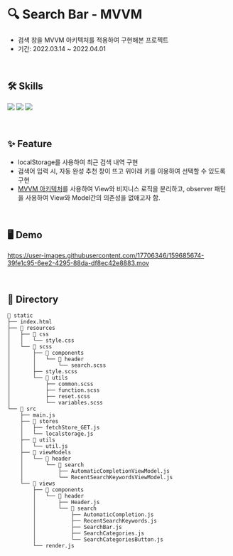# 🔍 Search Bar - MVVM

- 검색 창을 MVVM 아키텍처를 적용하여 구현해본 프로젝트
- 기간: 2022.03.14 ~ 2022.04.01

<br>

## 🛠 Skills

<img src="https://img.shields.io/badge/JavaScript-F0DB4F?style=flat&logo=JavaScript&logoColor=white"/> <img src="https://img.shields.io/badge/SCSS-CC6699?style=flat&logo=Sass&logoColor=white"/> <img src="https://img.shields.io/badge/HTML5-E34F26?style=flat&logo=HTML5&logoColor=white"/>

<br>

## ✨ Feature

- localStorage를 사용하여 최근 검색 내역 구현
- 검색어 입력 시, 자동 완성 추천 창이 뜨고 위아래 키를 이용하여 선택할 수 있도록 구현
- [MVVM 아키텍처](https://github.com/jindonyy/SearchBar-MVVM/blob/dony/docs/MVVM.md)를 사용하여 View와 비지니스 로직을 분리하고, observer 패턴을 사용하여 View와 Model간의 의존성을 없애고자 함.

<br>

## 🖥 Demo

https://user-images.githubusercontent.com/17706346/159685674-39fe1c95-6ee2-4295-88da-df8ec42e8883.mov

<br>

## 📂 Directory

```
📂 static
├── index.html
├── 📂 resources
│   ├── 📂 css
│   │   └── style.css
│   └── 📂 scss
│       ├── 📂 components
│       │   └── 📂 header
│       │       └── search.scss
│       ├── style.scss
│       └── 📂 utils
│           ├── common.scss
│           ├── function.scss
│           ├── reset.scss
│           └── variables.scss
└── 📂 src
    ├── main.js
    ├── 📂 stores
    │   ├── fetchStore_GET.js
    │   └── localstorage.js
    ├── 📂 utils
    │   └── util.js
    ├── 📂 viewModels
    │   └── 📂 header
    │       └── 📂 search
    │           ├── AutomaticCompletionViewModel.js
    │           └── RecentSearchKeywordsViewModel.js
    └── 📂 views
        ├── 📂 components
        │   └── 📂 header
        │       ├── Header.js
        │       └── 📂 search
        │           ├── AutomaticCompletion.js
        │           ├── RecentSearchKeywords.js
        │           ├── SearchBar.js
        │           ├── SearchCategories.js
        │           └── SearchCategoriesButton.js
        └── render.js
```
